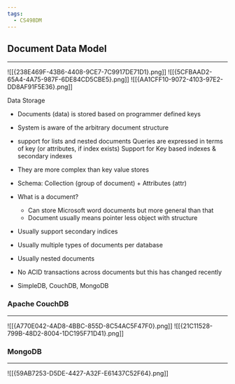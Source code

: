 ```yaml
---
tags:
  - CS498DM
---
```



## Document Data Model 
---
![[{238E469F-43B6-4408-9CE7-7C9917DE71D1}.png]]
![[{5CFBAAD2-65A4-4A75-987F-6DE84CD5CBE5}.png]]
![[{AA1CFF10-9072-4103-97E2-DD8AF91F5E36}.png]]

Data Storage
- Documents (data) is stored based on programmer defined keys
- System is aware of the arbitrary document structure
- support for lists and nested documents
Queries are expressed in terms of key (or attributes, if index exists)
Support for Key based indexes & secondary indexes 

- They are more complex than key value stores
- Schema: Collection (group of document) + Attributes (attr)
- What is a document?
	- Can store Microsoft word documents but more general than that
	- Document usually means pointer less object with structure
- Usually support secondary indices
- Usually multiple types of documents per database
- Usually nested documents
- No ACID transactions across documents but this has changed recently
- SimpleDB, CouchDB, MongoDB
### Apache CouchDB
---
![[{A770E042-4AD8-4BBC-855D-8C54AC5F47F0}.png]]
![[{21C11528-799B-48D2-8004-1DC195F71D41}.png]]

### MongoDB
---
![[{59AB7253-D5DE-4427-A32F-E61437C52F64}.png]]
